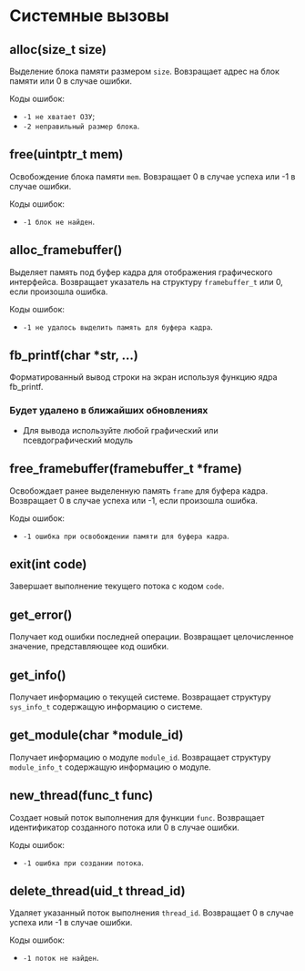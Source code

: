 # Системные вызовы

## alloc(size_t size)

Выделение блока памяти размером `size`.
Вовзращает адрес на блок памяти или 0 в случае ошибки.

Коды ошибок:

- `-1 не хватает ОЗУ`;
- `-2 неправильный размер блока`.

## free(uintptr_t mem)

Освобождение блока памяти `mem`.
Вовзращает 0 в случае успеха или -1 в случае ошибки.

Коды ошибок:

- `-1 блок не найден`.

## alloc_framebuffer()

Выделяет память под буфер кадра для отображения графического интерфейса.
Возвращает указатель на структуру `framebuffer_t` или 0, если произошла ошибка.

Коды ошибок:

- `-1 не удалось выделить память для буфера кадра`.

## fb_printf(char *str, ...)

Форматированный вывод строки на экран используя функцию ядра fb_printf.

### Будет удалено в ближайших обновлениях

- Для вывода используйте любой графический или псевдографический модуль

## free_framebuffer(framebuffer_t *frame)

Освобождает ранее выделенную память `frame` для буфера кадра. Возвращает 0 в случае успеха или -1, если произошла ошибка.

Коды ошибок:

- `-1 ошибка при освобождении памяти для буфера кадра`.

## exit(int code)

Завершает выполнение текущего потока с кодом `code`.

## get_error()

Получает код ошибки последней операции. Возвращает целочисленное значение, представляющее код ошибки.

## get_info()

Получает информацию о текущей системе. Возвращает структуру `sys_info_t` содержащую информацию о системе.

## get_module(char *module_id)

Получает информацию о модуле `module_id`. Возвращает структуру `module_info_t` содержащую информацию о модуле.

## new_thread(func_t func)

Создает новый поток выполнения для функции `func`. Возвращает идентификатор созданного потока или 0 в случае ошибки.

Коды ошибок:

- `-1 ошибка при создании потока`.

## delete_thread(uid_t thread_id)

Удаляет указанный поток выполнения `thread_id`. Возвращает 0 в случае успеха или -1 в случае ошибки.

Коды ошибок:

- `-1 поток не найден`.

<!--
## get_time()

Получает текущее время системы в формате timestamp. Возвращает целое число, представляющее количество секунд с начала эпохи.

## set_alarm(time_t time, func_t func)

Устанавливает сигнал будильника на время time. При наступлении указанного времени будет вызвана функция func.

Коды ошибок:

- `-1 ошибка при установке сигнала будильника`.
-->
